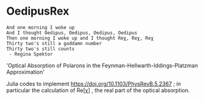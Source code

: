 # OedipusRex

```
And one morning I woke up
And I thought Oedipus, Oedipus, Oedipus, Oedipus
Then one morning I woke up and I thought Reχ, Reχ, Reχ
Thirty two's still a goddamn number
Thirty two's still counts
 - Regina Spektor 
```

'Optical Absorption of Polarons in the Feynman-Hellwarth-Iddings-Platzman Approximation'

Julia codes to implement https://doi.org/10.1103/PhysRevB.5.2367 ; in particular the calculation of Re[χ] , the real part of the optical absorption.
